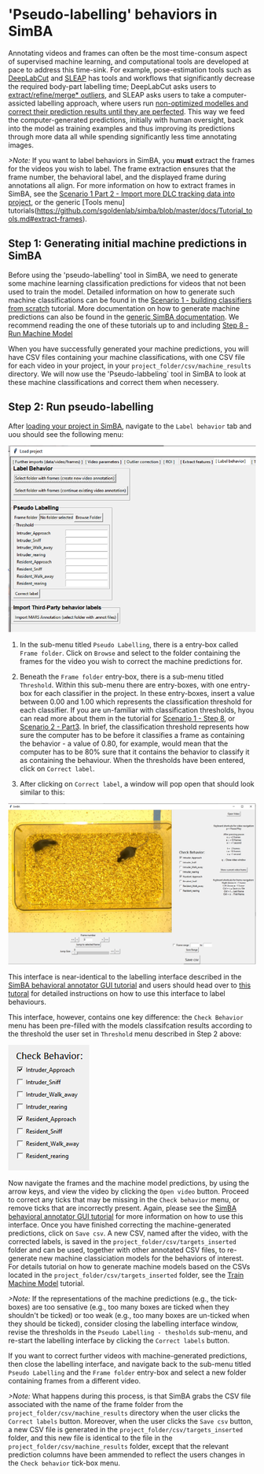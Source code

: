 # 'Pseudo-labelling' behaviors in SimBA

Annotating videos and frames can often be the most time-consum aspect of supervised machine learning, and computational tools are developed at pace to address this time-sink. For example, pose-estimation tools such as [DeepLabCut](https://github.com/DeepLabCut/DeepLabCut) and [SLEAP](https://sleap.ai/) has tools and workflows that significantly decrease the required body-part labelling time; DeepLabCut asks users to [extract/refine/merge* outliers](https://github.com/DeepLabCut/DeepLabCut/blob/master/docs/UseOverviewGuide.md#optional-active-learning----network-refinement---extract-outlier-frames-from-a-video), and SLEAP asks users to take a computer-assicted labelling approach, where users run [non-optimized modelles and correct their prediction results until they are perfected](https://sleap.ai/tutorials/initial-training.html). This way we feed the computer-generated predictions, initially with human oversight, back into the model as training examples and thus improving its predictions through more data all while spending significantly less time annotating images.


*>Note:* If you want to label behaviors in SimBA, you **must** extract the frames for the videos you wish to label. The frame extraction ensures that the frame number, the behavioral label, and the displayed frame during annotations all align. For more information on how to extract frames in SimBA, see the [Scenario 1 Part 2 - Import more DLC tracking data into project](https://github.com/sgoldenlab/simba/blob/master/docs/tutorial.md#step-2-optional--import-more-dlc-tracking-data-or-videos), or the generic [Tools menu] tutorials(https://github.com/sgoldenlab/simba/blob/master/docs/Tutorial_tools.md#extract-frames).

## Step 1: Generating initial machine predictions in SimBA

Before using the 'pseudo-labelling' tool in SimBA, we need to generate some machine learning classification predictions for videos that not been used to train the model. Detailed information on how to generate such machine classifications can be found in the [Scenario 1 - building classifiers from scratch](https://github.com/sgoldenlab/simba/blob/master/docs/Scenario1.md) tutorial. More documentation on how to generate machine predictions can also be found in the [generic SimBA documentation](https://github.com/sgoldenlab/simba/blob/master/docs/tutorial.md). We recommend reading the one of these tutorials up to and including [Step 8 - Run Machine Model](https://github.com/sgoldenlab/simba/blob/master/docs/tutorial.md#step-8-run-machine-model) 

When you have successfully generated your machine predictions, you will have CSV files containing your machine classifications, with one CSV file for each video in your project, in your `project_folder/csv/machine_results` directory. We will now use the 'Pseudo-labbeling` tool in SimBA to look at these machine classifications and correct them when necessery.

## Step 2: Run pseudo-labelling 

After [loading your project in SimBA](https://github.com/sgoldenlab/simba/blob/master/docs/tutorial.md#step-1-load-project-config), navigate to the `Label behavior` tab and uou should see the following menu:

![](/images/Pseudo_1.PNG)

1. In the sub-menu titled `Pseudo Labelling`, there is a entry-box called `Frame folder`. Click on `Browse` and select to the folder containing the frames for the video you wish to correct the machine predictions for.  

2. Beneath the `Frame folder` entry-box, there is a sub-menu titled `Threshold`. Within this sub-menu there are entry-boxes, with one entry-box for each classifier in the project. In these entry-boxes, insert a value between 0.00 and 1.00 which represents the classification threshold for each classifier. If you are un-familiar with classification thresholds, hyou can read more about them in the tutorial for [Scenario 1 - Step 8](https://github.com/sgoldenlab/simba/blob/master/docs/tutorial.md#step-8-run-machine-model), or [Scenario 2 - Part3](https://github.com/sgoldenlab/simba/blob/master/docs/Scenario2.md#part-3-run-the-classifier-on-new-data). In brief, the classification threshold represents how sure the computer has to be before it classifies a frame as containing the behavior - a value of 0.80, for example, would mean that the computer has to be 80% sure that it contains the behavior to classify it as containing the behaviour. When the thresholds have been entered, click on `Correct label`. 

3. After clicking on `Correct label`, a window will pop open that should look similar to this:

![](/images/Visualize_05.PNG)

This interface is near-identical to the labelling interface described in the [SimBA behavioral annotator GUI tutorial](https://github.com/sgoldenlab/simba/blob/master/docs/labelling_aggression_tutorial.md) and users should head over to [this tutoral](https://github.com/sgoldenlab/simba/blob/master/docs/labelling_aggression_tutorial.md) for detailed instructions on how to use this interface to label behaviours.

This interface, however, contains one key difference: the `Check Behavior` menu has been pre-filled with the models classifcation results according to the threshold the user set in `Threshold` menu described in Step 2 above: 

![](/images/Visualize_06.PNG)

Now navigate the frames and the machine model predictions, by using the arrow keys, and view the video by clicking the `Open video` button. Proceed to correct any ticks that may be missing in the `Check behavior` menu, or remove ticks that are incorrectly present. Again, please see the [SimBA behavioral annotator GUI tutorial](https://github.com/sgoldenlab/simba/blob/master/docs/labelling_aggression_tutorial.md) for more information on how to use this interface. Once you have finished correcting the machine-generated predictions, click on `Save csv`. A new CSV, named after the video, with the corrected labels, is saved in the `project_folder/csv/targets_inserted` folder and can be used, together with other annotated CSV files, to re-generate new machine classiciation models for the behaviors of interest. For details tutorial on how to generate machine models based on the CSVs located in the `project_folder/csv/targets_inserted` folder, see the [Train Machine Model](https://github.com/sgoldenlab/simba/blob/master/docs/tutorial.md#step-7-train-machine-model) tutorial. 

*>Note:* If the representations of the machine predictions (e.g., the tick-boxes) are too sensative (e.g., too many boxes are ticked when they shouldn't be ticked) or too weak (e.g., too many boxes are un-ticked when they should be ticked), consider closing the labelling interface window, revise the thresholds in the `Pseudo Labelling - thesholds` sub-menu, and re-start the labelling interface by clicking the `Correct labels` button.  

If you want to correct further videos with machine-generated predictions, then close the labelling interface, and navigate back to the sub-menu titled `Pseudo Labelling` and the `Frame folder` entry-box and select a new folder containing frames from a different video. 

*>Note:* What happens during this process, is that SimBA grabs the CSV file associated with the name of the frame folder from the `project_folder/csv/machine_results` directory when the user clicks the `Correct labels` button. Moreover, when the user clicks the `Save csv` button, a new CSV file is generated in the `project_folder/csv/targets_inserted` folder, and this new file is identical to the file in the  `project_folder/csv/machine_results` folder, except that the relevant prediction columns have been ammended to reflect the users changes in the `Check behavior` tick-box menu. 






